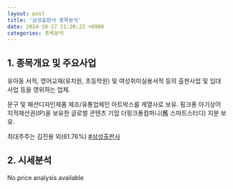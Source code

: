 ```yaml
---
layout: post
title: '삼성출판사 종목분석'
date: 2024-10-27 21:20:23 +0900
categories: 종목분석
---
```


## 1. 종목개요 및 주요사업

유아동 서적, 영어교재(유치원, 초등학원) 및 여성취미실용서적 등의 출판사업 및 임대사업 등을 영위하는 업체. 

문구 및 패션디자인제품 제조/유통업체인 아트박스를 계열사로 보유. 핑크퐁 아기상어 지적재산권(IP)을 보유한 글로벌 콘텐츠 기업 더핑크퐁컴퍼니(舊 스마트스터디) 지분 보유.

최대주주는 김진용 외(61.76%)
[#삼성출판사](#)

## 2. 시세분석

No price analysis available
